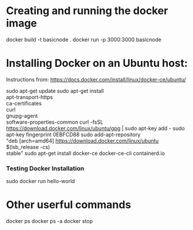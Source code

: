 # Creating and running the docker image
docker build -t basicnode .
docker run -p 3000:3000 basicnode

# Installing Docker on an Ubuntu host:
Instructions from: https://docs.docker.com/install/linux/docker-ce/ubuntu/

sudo apt-get update
sudo apt-get install \
    apt-transport-https \
    ca-certificates \
    curl \
    gnupg-agent \
    software-properties-common
curl -fsSL https://download.docker.com/linux/ubuntu/gpg | sudo apt-key add -
sudo apt-key fingerprint 0EBFCD88
sudo add-apt-repository \
   "deb [arch=amd64] https://download.docker.com/linux/ubuntu \
   $(lsb_release -cs) \
   stable"
sudo apt-get install docker-ce docker-ce-cli containerd.io

### Testing Docker Installation
sudo docker run hello-world

# Other userful commands
docker ps
docker ps -a
docker stop <CONTAINER ID>
